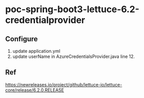 # poc-spring-boot3-lettuce-6.2-credentialprovider

## Configure
1. update application.yml
2. update userName in AzureCredentialsProvider.java line 12.


## Ref
https://newreleases.io/project/github/lettuce-io/lettuce-core/release/6.2.0.RELEASE
